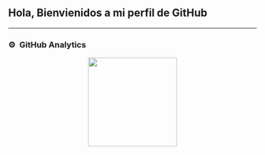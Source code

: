 ## Hola, Bienvienidos a mi perfil de GitHub
***

<!--
**jorthegeims/jorthegeims** is a ✨ _special_ ✨ repository because its `README.md` (this file) appears on your GitHub profile.

Here are some ideas to get you started:

- 🔭 I’m currently working on ...
- 🌱 I’m currently learning ...
- 👯 I’m looking to collaborate on ...
- 🤔 I’m looking for help with ...
- 💬 Ask me about ...
- 📫 How to reach me: ...
- 😄 Pronouns: ...
- ⚡ Fun fact: ...
-->
### ⚙️ &nbsp;GitHub Analytics

<p align="center">
<a href="https://github.com/jorthegeims">
  <img height="180em" src="https://github-readme-stats-eight-theta.vercel.app/api/top-langs/?username=jorthegeims&layout=compact&langs_count=8&theme=algolia"/>
</a>
</p>
